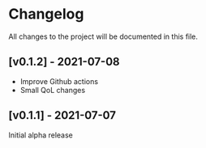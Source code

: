 # Changelog

All changes to the project will be documented in this file.

## [v0.1.2] - 2021-07-08

- Improve Github actions
- Small QoL changes

## [v0.1.1] - 2021-07-07

Initial alpha release
